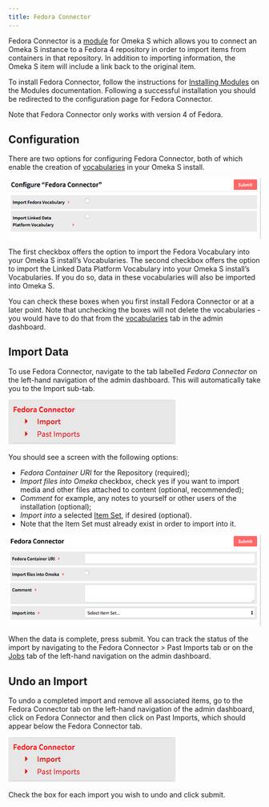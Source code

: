 ```yaml
---
title: Fedora Connector
---
```


Fedora Connector is a [module](modules/modules.md) for Omeka S which allows you to connect an Omeka S instance to a Fedora 4 repository in order to import items from containers in that repository. In addition to importing information, the Omeka S item will include a link back to the original item.

To install Fedora Connector, follow the instructions for [Installing Modules](../modules/modules.md#installing-modules) on the Modules documentation. Following a successful installation you should be redirected to the configuration page for Fedora Connector.

Note that Fedora Connector only works with version 4 of Fedora.

## Configuration
There are two options for configuring Fedora Connector, both of which enable the creation of [vocabularies](../content/vocabularies.md) in your Omeka S install.

![Two checkbox options, the first being “Import Fedora Vocabulary” and the second “Import Linked Data Platform Vocabulary”](../modules/modulesfiles/mods_fcconfig.png)

The first checkbox offers the option to import the Fedora Vocabulary into your Omeka S install’s Vocabularies. The second checkbox offers the option to import the Linked Data Platform Vocabulary into your Omeka S install’s Vocabularies. If you do so, data in these vocabularies will also be imported into Omeka S.

You can check these boxes when you first install Fedora Connector or at a later point. Note that unchecking the boxes will not delete the vocabularies - you would have to do that from the [vocabularies](../content/vocabularies.md) tab in the admin dashboard.

## Import Data
To use Fedora Connector, navigate to the tab labelled *Fedora Connector* on the left-hand navigation of the admin dashboard. This will automatically take you to the Import sub-tab.

![Fedora Connector navigation option with two sub-tab options for Import and Past Imports](../modules/modulesfiles/mods_fcnav.png)

You should see a screen with the following options:

* *Fedora Container URI* for the Repository (required);
* *Import files into Omeka* checkbox, check yes if you want to import media and other files attached to content (optional, recommended);
* *Comment* for example, any notes to yourself or other users of the installation (optional);
* *Import into* a selected [Item Set](../content/item-sets.md), if desired (optional). 
 * Note that the Item Set must already exist in order to import into it.

![Screenshot of the field options for Fedora Connector](../modules/modulesfiles/mods_fedoraconnect.png)

When the data is complete, press submit. You can track the status of the import by navigating to the Fedora Connector > Past Imports tab or on the [Jobs](../jobs.md) tab of the left-hand navigation on the admin dashboard.

## Undo an Import
To undo a completed import and remove all associated items, go to the Fedora Connector tab on the left-hand navigation of the admin dashboard, click on Fedora Connector and then click on Past Imports, which should appear below the Fedora Connector tab.

![Fedora Connector navigation option with two sub-tab options for Import and Past Imports](../modules/modulesfiles/mods_fcnav.png)

Check the box for each import you wish to undo and click submit.